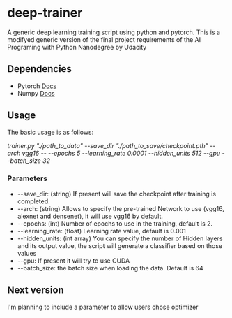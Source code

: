 # deep-trainer
A generic deep learning training script using python and pytorch. This is a modifyed generic version of the final project requirements of the AI Programing with Python Nanodegree by Udacity

## Dependencies
- Pytorch [Docs](https://pytorch.org/docs/stable/index.html)
- Numpy [Docs](https://docs.scipy.org/doc/)

## Usage
The basic usage is as follows:

_trainer.py "./path_to_data" --save_dir "./path_to_save/checkpoint.pth" --arch vgg16 -- --epochs 5 --learning_rate 0.0001 --hidden_units 512  --gpu --batch_size 32_

### Parameters
- --save_dir: (string) If present will save the checkpoint after training is completed.
- --arch: (string) Allows to specify the pre-trained Network to use (vgg16, alexnet and densenet), it will use vgg16 by default.
- --epochs: (int) Number of epochs to use in the training, default is 2.
- --learning_rate: (float) Learning rate value, default is 0.001
- --hidden_units: (int array) You can specify the number of Hidden layers and its output value, the script will generate a classifier based on those values
- --gpu: If present it will try to use CUDA
- --batch_size: the batch size when loading the data. Default is 64


## Next version
I'm planning to include a parameter to allow users chose optimizer

